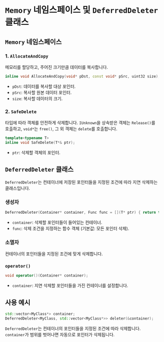 # `Memory` 네임스페이스 및 `DeferredDeleter` 클래스

## `Memory` 네임스페이스

### 1. `AllocateAndCopy`

메모리를 할당하고, 주어진 크기만큼 데이터를 복사합니다.

```cpp
inline void AllocateAndCopy(void* pDst, const void* pSrc, uint32 size);
```

- `pDst`: 데이터를 복사할 대상 포인터.
- `pSrc`: 복사할 원본 데이터 포인터.
- `size`: 복사할 데이터의 크기.

### 2. `SafeDelete`

타입에 따라 객체를 안전하게 삭제합니다. `IUnknown`을 상속받은 객체는 `Release()`를 호출하고, `void*`는 `free()`, 그 외 객체는 `delete`를 호출합니다.

```cpp
template<typename T>
inline void SafeDelete(T*& ptr);
```

- `ptr`: 삭제할 객체의 포인터.

## `DeferredDeleter` 클래스

`DeferredDeleter`는 컨테이너에 저장된 포인터들을 지정된 조건에 따라 지연 삭제하는 클래스입니다.

### 생성자

```cpp
DeferredDeleter(Container* container, Func func = [](T* ptr) { return true; });
```

- `container`: 삭제할 포인터들이 들어있는 컨테이너.
- `func`: 삭제 조건을 지정하는 함수 객체 (기본값: 모든 포인터 삭제).

### 소멸자

컨테이너의 포인터들을 지정된 조건에 맞게 삭제합니다.

### `operator()`

```cpp
void operator()(Container* container);
```

- `container`: 지연 삭제할 포인터들을 가진 컨테이너를 설정합니다.

## 사용 예시

```cpp
std::vector<MyClass*> container;
DeferredDeleter<MyClass, std::vector<MyClass*>> deleter(&container);
```

`DeferredDeleter`는 컨테이너의 포인터들을 지정된 조건에 따라 삭제합니다. `container`가 범위를 벗어나면 자동으로 포인터가 삭제됩니다.
```
